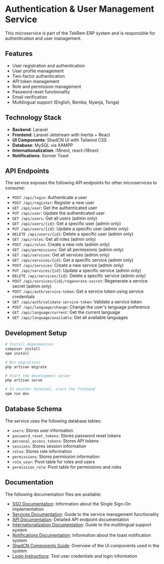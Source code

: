 # Authentication & User Management Service

This microservice is part of the TekRem ERP system and is responsible for authentication and user management.

## Features

- User registration and authentication
- User profile management
- Two-factor authentication
- API token management
- Role and permission management
- Password reset functionality
- Email verification
- Multilingual support (English, Bemba, Nyanja, Tonga)

## Technology Stack

- **Backend**: Laravel
- **Frontend**: Laravel Jetstream with Inertia + React
- **UI Components**: ShadCN UI with Tailwind CSS
- **Database**: MySQL via XAMPP
- **Internationalization**: i18next, react-i18next
- **Notifications**: Sonner Toast

## API Endpoints

The service exposes the following API endpoints for other microservices to consume:

- `POST /api/login`: Authenticate a user
- `POST /api/register`: Register a new user
- `GET /api/user`: Get the authenticated user
- `PUT /api/user`: Update the authenticated user
- `GET /api/users`: Get all users (admin only)
- `GET /api/users/{id}`: Get a specific user (admin only)
- `PUT /api/users/{id}`: Update a specific user (admin only)
- `DELETE /api/users/{id}`: Delete a specific user (admin only)
- `GET /api/roles`: Get all roles (admin only)
- `POST /api/roles`: Create a new role (admin only)
- `GET /api/permissions`: Get all permissions (admin only)
- `GET /api/services`: Get all services (admin only)
- `GET /api/services/{id}`: Get a specific service (admin only)
- `POST /api/services`: Create a new service (admin only)
- `PUT /api/services/{id}`: Update a specific service (admin only)
- `DELETE /api/services/{id}`: Delete a specific service (admin only)
- `POST /api/services/{id}/regenerate-secret`: Regenerate a service secret (admin only)
- `POST /api/auth/service-token`: Get a service token using service credentials
- `GET /api/auth/validate-service-token`: Validate a service token
- `POST /api/language/change`: Change the user's language preference
- `GET /api/language/current`: Get the current language
- `GET /api/language/available`: Get all available languages

## Development Setup

```bash
# Install dependencies
composer install
npm install

# Run migrations
php artisan migrate

# Start the development server
php artisan serve

# In another terminal, start the frontend
npm run dev
```

## Database Schema

The service uses the following database tables:

- `users`: Stores user information
- `password_reset_tokens`: Stores password reset tokens
- `personal_access_tokens`: Stores API tokens
- `sessions`: Stores session information
- `roles`: Stores role information
- `permissions`: Stores permission information
- `role_user`: Pivot table for roles and users
- `permission_role`: Pivot table for permissions and roles

## Documentation

The following documentation files are available:

- [SSO Documentation](SSO_DOCUMENTATION.md): Information about the Single Sign-On implementation
- [Services Documentation](SERVICES_DOCUMENTATION.md): Guide to the service management functionality
- [API Documentation](README-API.md): Detailed API endpoint documentation
- [Internationalization Documentation](INTERNATIONALIZATION.md): Guide to the multilingual support system
- [Notifications Documentation](NOTIFICATIONS.md): Information about the toast notification system
- [ShadCN Components Guide](SHADCN_COMPONENTS.md): Overview of the UI components used in the system
- [Login Instructions](LOGIN_INSTRUCTIONS.md): Test user credentials and login information
